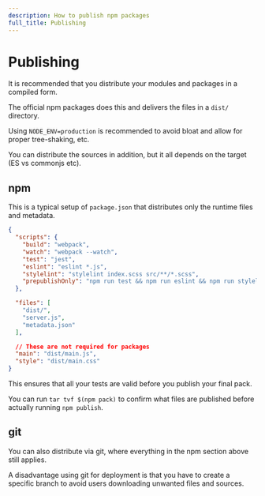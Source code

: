 ```yaml
---
description: How to publish npm packages
full_title: Publishing
---
```


# Publishing

It is recommended that you distribute your modules and packages in a compiled form.

The official npm packages does this and delivers the files in a `dist/` directory.

Using `NODE_ENV=production` is recommended to avoid bloat and allow for proper tree-shaking, etc.

You can distribute the sources in addition, but it all depends on the target (ES vs commonjs etc).

## npm

This is a typical setup of `package.json` that distributes only the runtime files and metadata.

```json
{
  "scripts": {
    "build": "webpack",
    "watch": "webpack --watch",
    "test": "jest",
    "eslint": "eslint *.js",
    "stylelint": "stylelint index.scss src/**/*.scss",
    "prepublishOnly": "npm run test && npm run eslint && npm run stylelint && rm ./dist/* && NODE_ENV=production npm run build"
  },

  "files": [
    "dist/",
    "server.js",
    "metadata.json"
  ],

  // These are not required for packages
  "main": "dist/main.js",
  "style": "dist/main.css"
}
```

This ensures that all your tests are valid before you publish your final pack.

You can run `tar tvf $(npm pack)` to confirm what files are published before actually running `npm publish`.

## git

You can also distribute via git, where everything in the npm section above still applies.

A disadvantage using git for deployment is that you have to create a specific branch to avoid users downloading unwanted files and sources.

